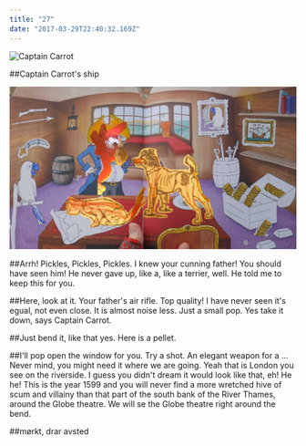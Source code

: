 ```yaml
---
title: "27"
date: "2017-03-29T22:40:32.169Z"
---
```


![Captain Carrot](./Captain_Carrot_ship.png)


##Captain Carrot's ship


![Captain Carrot](./Carrot_&_blue_beak_3.jpg)


##Arrh! Pickles, Pickles, Pickles. I knew your cunning father! You should have seen him! He never gave up, like a, like a terrier, well. He told me to keep this for you.

##Here, look at it. Your father's air rifle. Top quality! I have never seen it's egual, not even close. It is almost noise less. Just a small pop. Yes take it down, says Captain Carrot.

##Just bend it, like that yes. Here is a pellet.

##I'll pop open the window for you. Try a shot. An elegant weapon for a ... Never mind, you might need it where we are going. Yeah that is London you see on the riverside. I guess you didn't dream it would look like that, eh! He he! This is the year 1599 and you will never find a more wretched hive of scum and villainy than that part of the south bank of the River Thames, around the Globe theatre. We will se the Globe theatre right around the bend.

##mørkt, drar avsted

